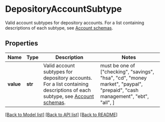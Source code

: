 # DepositoryAccountSubtype

Valid account subtypes for depository accounts. For a list containing descriptions of each subtype, see [Account schemas](https://plaid.com/docs/api/accounts/#StandaloneAccountType-depository).

## Properties
Name | Type | Description | Notes
------------ | ------------- | ------------- | -------------
**value** | **str** | Valid account subtypes for depository accounts. For a list containing descriptions of each subtype, see [Account schemas](https://plaid.com/docs/api/accounts/#StandaloneAccountType-depository). |  must be one of ["checking", "savings", "hsa", "cd", "money market", "paypal", "prepaid", "cash management", "ebt", "all", ]

[[Back to Model list]](../README.md#documentation-for-models) [[Back to API list]](../README.md#documentation-for-api-endpoints) [[Back to README]](../README.md)


